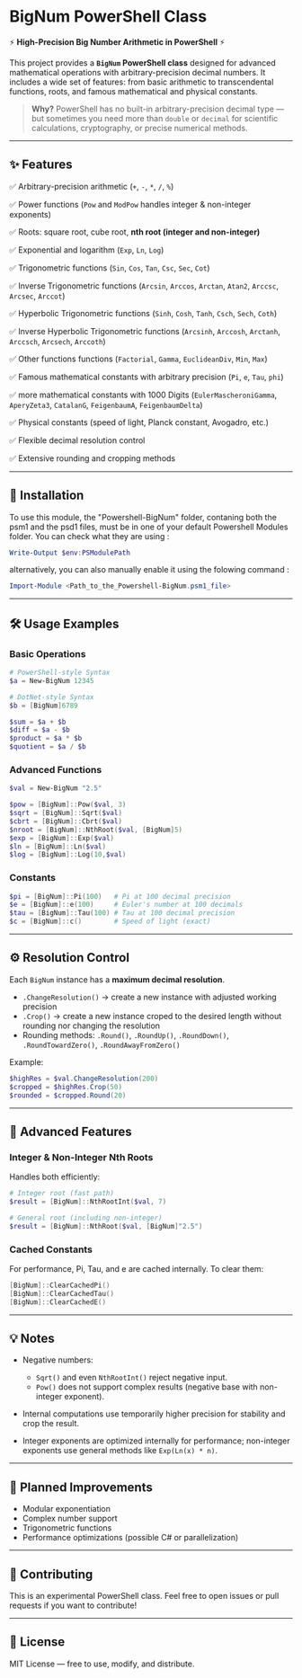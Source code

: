 # BigNum PowerShell Class

⚡ **High-Precision Big Number Arithmetic in PowerShell** ⚡

This project provides a **`BigNum` PowerShell class** designed for advanced mathematical operations with arbitrary-precision decimal numbers.
It includes a wide set of features: from basic arithmetic to transcendental functions, roots, and famous mathematical and physical constants.

> **Why?**
> PowerShell has no built-in arbitrary-precision decimal type — but sometimes you need more than `double` or `decimal` for scientific calculations, cryptography, or precise numerical methods.

---

## ✨ Features

✅ Arbitrary-precision arithmetic (`+`, `-`, `*`, `/`, `%`)

✅ Power functions (`Pow` and `ModPow` handles integer & non-integer exponents)

✅ Roots: square root, cube root, **nth root (integer and non-integer)**

✅ Exponential and logarithm (`Exp`, `Ln`, `Log`)

✅ Trigonometric functions (`Sin`, `Cos`, `Tan`, `Csc`, `Sec`, `Cot`)

✅ Inverse Trigonometric functions (`Arcsin`, `Arccos`, `Arctan`, `Atan2`, `Arccsc`, `Arcsec`, `Arccot`)

✅ Hyperbolic Trigonometric functions (`Sinh`, `Cosh`, `Tanh`, `Csch`, `Sech`, `Coth`)

✅ Inverse Hyperbolic Trigonometric functions (`Arcsinh`, `Arccosh`, `Arctanh`, `Arccsch`, `Arcsech`, `Arccoth`)

✅ Other functions functions (`Factorial`, `Gamma`, `EuclideanDiv`, `Min`, `Max`)

✅ Famous mathematical constants with arbitrary precision (`Pi`, `e`, `Tau`, `phi`)

✅ more mathematical constants with 1000 Digits (`EulerMascheroniGamma`, `AperyZeta3`, `CatalanG`, `FeigenbaumA`, `FeigenbaumDelta`)

✅ Physical constants (speed of light, Planck constant, Avogadro, etc.)

✅ Flexible decimal resolution control

✅ Extensive rounding and cropping methods

---

## 🔧 Installation

To use this module, the "Powershell-BigNum" folder, contaning both the psm1
and the psd1 files, must be in one of your default Powershell Modules folder.
You can check what they are using :

```powershell
Write-Output $env:PSModulePath
```

alternatively, you can also manually enable it using the folowing command :

```powershell
Import-Module <Path_to_the_Powershell-BigNum.psm1_file>
```

---

## 🛠 Usage Examples

### Basic Operations

```powershell
# PowerShell-style Syntax
$a = New-BigNum 12345

# DotNet-style Syntax
$b = [BigNum]6789

$sum = $a + $b
$diff = $a - $b
$product = $a * $b
$quotient = $a / $b
```

### Advanced Functions

```powershell
$val = New-BigNum "2.5"

$pow = [BigNum]::Pow($val, 3)
$sqrt = [BigNum]::Sqrt($val)
$cbrt = [BigNum]::Cbrt($val)
$nroot = [BigNum]::NthRoot($val, [BigNum]5)
$exp = [BigNum]::Exp($val)
$ln = [BigNum]::Ln($val)
$log = [BigNum]::Log(10,$val)
```

### Constants

```powershell
$pi = [BigNum]::Pi(100)   # Pi at 100 decimal precision
$e = [BigNum]::e(100)     # Euler's number at 100 decimals
$tau = [BigNum]::Tau(100) # Tau at 100 decimal precision
$c = [BigNum]::c()        # Speed of light (exact)
```

---

## ⚙️ Resolution Control

Each `BigNum` instance has a **maximum decimal resolution**.

* `.ChangeResolution()` → create a new instance with adjusted working precision
* `.Crop()` → create a new instance croped to the desired length without rounding nor changing the resolution
* Rounding methods: `.Round()`, `.RoundUp()`, `.RoundDown()`, `.RoundTowardZero()`, `.RoundAwayFromZero()`

Example:

```powershell
$highRes = $val.ChangeResolution(200)
$cropped = $highRes.Crop(50)
$rounded = $cropped.Round(20)
```

---

## 🚀 Advanced Features

### Integer & Non-Integer Nth Roots

Handles both efficiently:

```powershell
# Integer root (fast path)
$result = [BigNum]::NthRootInt($val, 7)

# General root (including non-integer)
$result = [BigNum]::NthRoot($val, [BigNum]"2.5")
```

### Cached Constants

For performance, Pi, Tau, and e are cached internally.
To clear them:

```powershell
[BigNum]::ClearCachedPi()
[BigNum]::ClearCachedTau()
[BigNum]::ClearCachedE()
```

---

## 💡 Notes

* Negative numbers:

  * `Sqrt()` and even `NthRootInt()` reject negative input.
  * `Pow()` does not support complex results (negative base with non-integer exponent).

* Internal computations use temporarily higher precision for stability and crop the result.

* Integer exponents are optimized internally for performance; non-integer exponents use general methods like `Exp(Ln(x) * n)`.

---

## 🧪 Planned Improvements

* Modular exponentiation
* Complex number support
* Trigonometric functions
* Performance optimizations (possible C# or parallelization)

---

## 🤝 Contributing

This is an experimental PowerShell class.
Feel free to open issues or pull requests if you want to contribute!

---

## 📜 License

MIT License — free to use, modify, and distribute.


